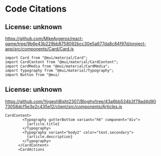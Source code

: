 # Code Citations

## License: unknown
https://github.com/MikeAvgeros/react-game/tree/9b6e43b229bb8758092bcc30e5a677da8c84f97d/project-app/src/components/Card/Card.js

```
import Card from "@mui/material/Card";
import CardContent from "@mui/material/CardContent";
import CardMedia from "@mui/material/CardMedia";
import Typography from "@mui/material/Typography";
import Button from "@mui/
```


## License: unknown
https://github.com/YogeshBisht2307/Blogity/tree/43a6bb534b3f79ad4d9073058dcf5e3e2c435e12/client/src/components/Articles.js

```
CardContent>
        <Typography gutterBottom variant="h6" component="div">
          {article.title}
        </Typography>
        <Typography variant="body2" color="text.secondary">
          {article.description}
        </Typography>
      </CardContent>
      <CardActions
```

